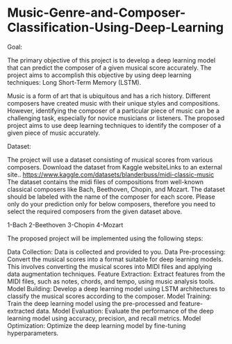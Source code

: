 # Music-Genre-and-Composer-Classification-Using-Deep-Learning

Goal: 

The primary objective of this project is to develop a deep learning model that can predict the composer of a given musical score accurately. The project aims to accomplish this objective by using deep learning techniques: Long Short-Term Memory (LSTM).

Music is a form of art that is ubiquitous and has a rich history. Different composers have created music with their unique styles and compositions. However, identifying the composer of a particular piece of music can be a challenging task, especially for novice musicians or listeners. The proposed project aims to use deep learning techniques to identify the composer of a given piece of music accurately.

Dataset:

The project will use a dataset consisting of musical scores from various composers. Download the dataset from Kaggle websiteLinks to an external site..
https://www.kaggle.com/datasets/blanderbuss/midi-classic-music
The dataset contains the midi files of compositions from well-known classical composers like Bach, Beethoven, Chopin, and Mozart. The dataset should be labeled with the name of the composer for each score. Please only do your prediction only for below composers, therefore you need to select the required composers from the given dataset above.

1-Bach
2-Beethoven
3-Chopin
4-Mozart

The proposed project will be implemented using the following steps:

Data Collection: Data is collected and provided to you.
Data Pre-processing: Convert the musical scores into a format suitable for deep learning models. This involves converting the musical scores into MIDI files and applying data augmentation techniques.
Feature Extraction: Extract features from the MIDI files, such as notes, chords, and tempo, using music analysis tools.
Model Building: Develop a deep learning model using LSTM architectures to classify the musical scores according to the composer.
Model Training: Train the deep learning model using the pre-processed and feature-extracted data.
Model Evaluation: Evaluate the performance of the deep learning model using accuracy, precision, and recall metrics.
Model Optimization: Optimize the deep learning model by fine-tuning hyperparameters.

